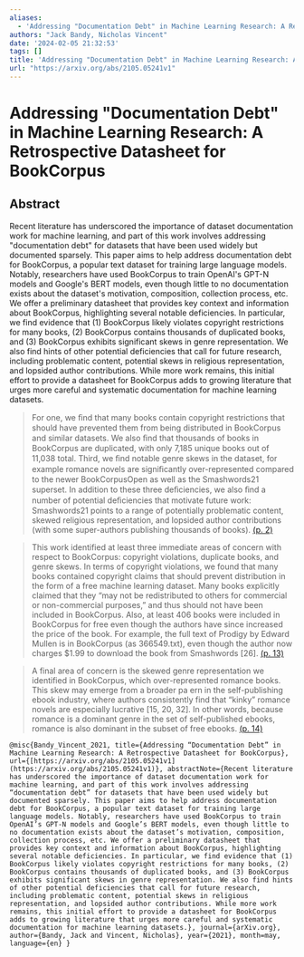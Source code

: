 ```yaml
---
aliases:
  - 'Addressing "Documentation Debt" in Machine Learning Research: A Retrospective Datasheet for BookCorpus'
authors: "Jack Bandy, Nicholas Vincent"
date: '2024-02-05 21:32:53'
tags: []
title: 'Addressing "Documentation Debt" in Machine Learning Research: A Retrospective Datasheet for BookCorpus'
url: "https://arxiv.org/abs/2105.05241v1"
---
```


# Addressing "Documentation Debt" in Machine Learning Research: A Retrospective Datasheet for BookCorpus

## Abstract
Recent literature has underscored the importance of dataset documentation work for machine learning, and part of this work involves addressing "documentation debt" for datasets that have been used widely but documented sparsely. This paper aims to help address documentation debt for BookCorpus, a popular text dataset for training large language models. Notably, researchers have used BookCorpus to train OpenAI's GPT-N models and Google's BERT models, even though little to no documentation exists about the dataset's motivation, composition, collection process, etc. We offer a preliminary datasheet that provides key context and information about BookCorpus, highlighting several notable deficiencies. In particular, we find evidence that (1) BookCorpus likely violates copyright restrictions for many books, (2) BookCorpus contains thousands of duplicated books, and (3) BookCorpus exhibits significant skews in genre representation. We also find hints of other potential deficiencies that call for future research, including problematic content, potential skews in religious representation, and lopsided author contributions. While more work remains, this initial effort to provide a datasheet for BookCorpus adds to growing literature that urges more careful and systematic documentation for machine learning datasets.

> For one, we ﬁnd that many books contain copyright restrictions that should have prevented them from being distributed in BookCorpus and similar datasets. We also ﬁnd that thousands of books in BookCorpus are duplicated, with only 7,185 unique books out of 11,038 total. Third, we ﬁnd notable genre skews in the dataset, for example romance novels are signiﬁcantly over-represented compared to the newer BookCorpusOpen as well as the Smashwords21 superset. In addition to these three deﬁciencies, we also ﬁnd a number of potential deﬁciencies that motivate future work: Smashwords21 points to a range of potentially problematic content, skewed religious representation, and lopsided author contributions (with some super-authors publishing thousands of books). [(p. 2)](zotero://open-pdf/library/items/MZYN6ZLU?page=2)

> This work identified at least three immediate areas of concern with respect to BookCorpus: copyright violations, duplicate books, and genre skews. In terms of copyright violations, we found that many books contained copyright claims that should prevent distribution in the form of a free machine learning dataset. Many books explicitly claimed that they “may not be redistributed to others for commercial or non-commercial purposes,” and thus should not have been included in BookCorpus. Also, at least 406 books were included in BookCorpus for free even though the authors have since increased the price of the book. For example, the full text of Prodigy by Edward Mullen is in BookCorpus (as 366549.txt), even though the author now charges $1.99 to download the book from Smashwords [26]. [(p. 13)](zotero://open-pdf/library/items/MZYN6ZLU?page=13)

> A final area of concern is the skewed genre representation we identified in BookCorpus, which over-represented romance books. This skew may emerge from a broader pa ern in the self-publishing ebook industry, where authors consistently find that “kinky” romance novels are especially lucrative [15, 20, 32]. In other words, because romance is a dominant genre in the set of self-published ebooks, romance is also dominant in the subset of free ebooks. [(p. 14)](zotero://open-pdf/library/items/MZYN6ZLU?page=14)

```
@misc{Bandy_Vincent_2021, title={Addressing “Documentation Debt” in Machine Learning Research: A Retrospective Datasheet for BookCorpus}, url={[https://arxiv.org/abs/2105.05241v1](https://arxiv.org/abs/2105.05241v1)}, abstractNote={Recent literature has underscored the importance of dataset documentation work for machine learning, and part of this work involves addressing “documentation debt” for datasets that have been used widely but documented sparsely. This paper aims to help address documentation debt for BookCorpus, a popular text dataset for training large language models. Notably, researchers have used BookCorpus to train OpenAI’s GPT-N models and Google’s BERT models, even though little to no documentation exists about the dataset’s motivation, composition, collection process, etc. We offer a preliminary datasheet that provides key context and information about BookCorpus, highlighting several notable deficiencies. In particular, we find evidence that (1) BookCorpus likely violates copyright restrictions for many books, (2) BookCorpus contains thousands of duplicated books, and (3) BookCorpus exhibits significant skews in genre representation. We also find hints of other potential deficiencies that call for future research, including problematic content, potential skews in religious representation, and lopsided author contributions. While more work remains, this initial effort to provide a datasheet for BookCorpus adds to growing literature that urges more careful and systematic documentation for machine learning datasets.}, journal={arXiv.org}, author={Bandy, Jack and Vincent, Nicholas}, year={2021}, month=may, language={en} }
```